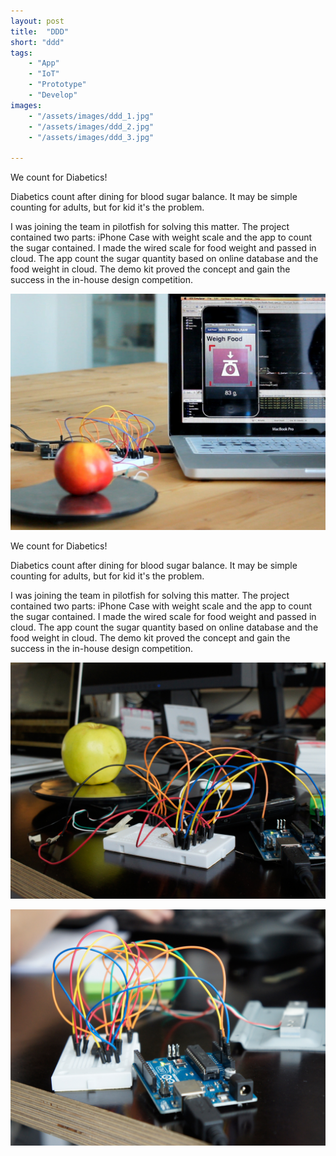 ```yaml
---
layout: post
title:  "DDD"
short: "ddd"
tags:
    - "App"
    - "IoT"
    - "Prototype"
    - "Develop"
images: 
    - "/assets/images/ddd_1.jpg"
    - "/assets/images/ddd_2.jpg"
    - "/assets/images/ddd_3.jpg"

---
```

We count for Diabetics!

<!--summary-->

Diabetics count after dining for blood sugar balance. It may be simple counting for adults, but for kid it's the problem.

I was joining the team in pilotfish for solving this matter. The project contained two parts: iPhone Case with weight scale and the app to count the sugar contained. I made the wired scale for food weight and passed in cloud. The app count the sugar quantity based on online database and the food weight in cloud. The demo kit proved the concept and gain the success in the in-house design competition.

<!--more-->

![We count for Diabetics](/assets/images/ddd_1.jpg)

We count for Diabetics!

Diabetics count after dining for blood sugar balance. It may be simple counting for adults, but for kid it's the problem.

I was joining the team in pilotfish for solving this matter. The project contained two parts: iPhone Case with weight scale and the app to count the sugar contained. I made the wired scale for food weight and passed in cloud. The app count the sugar quantity based on online database and the food weight in cloud. The demo kit proved the concept and gain the success in the in-house design competition.

![We count for Diabetics](/assets/images/ddd_2.jpg)

![We count for Diabetics](/assets/images/ddd_3.jpg)